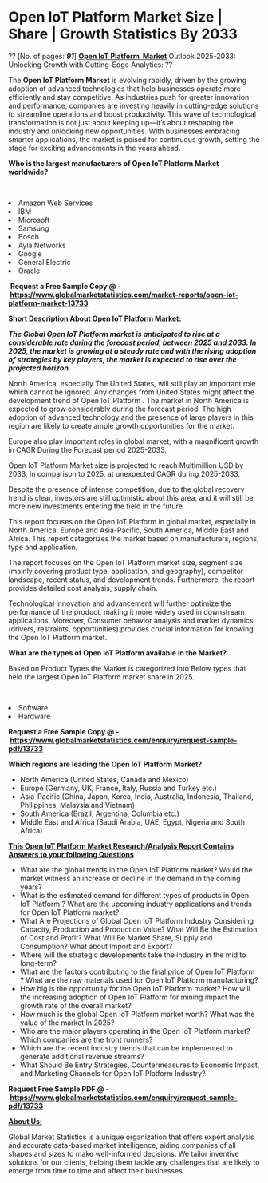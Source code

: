 <H1>Open IoT Platform Market Size | Share | Growth Statistics By 2033</H1><p>?? [No. of pages:&nbsp;<strong><em>91</em></strong>]&nbsp;<strong><a href="https://www.globalmarketstatistics.com/market-reports/open-iot-platform-market-13733">Open IoT Platform &nbsp;Market</a></strong>&nbsp;Outlook 2025-2033: Unlocking Growth with Cutting-Edge Analytics: ??</p><p>The <strong>Open IoT Platform Market</strong> is evolving rapidly, driven by the growing adoption of advanced technologies that help businesses operate more efficiently and stay competitive. As industries push for greater innovation and performance, companies are investing heavily in cutting-edge solutions to streamline operations and boost productivity. This wave of technological transformation is not just about keeping up&mdash;it&rsquo;s about reshaping the industry and unlocking new opportunities. With businesses embracing smarter applications, the market is poised for continuous growth, setting the stage for exciting advancements in the years ahead.</p><p><strong>Who is the largest manufacturers of Open IoT Platform Market worldwide?</strong></p><p>&nbsp;<li>Amazon Web Services<li> IBM<li> Microsoft<li> Samsung<li> Bosch<li> Ayla Networks<li> Google<li> General Electric<li> Oracle</p><p>&nbsp;<strong>Request a Free Sample Copy @ -&nbsp;<a href="https://www.globalmarketstatistics.com/market-reports/open-iot-platform-market-13733">https://www.globalmarketstatistics.com/market-reports/open-iot-platform-market-13733</a></strong></p><p><strong><u>Short Description About Open IoT Platform Market:</u></strong></p><p><strong><em>The Global Open IoT Platform market is anticipated to rise at a considerable rate during the forecast period, between 2025 and 2033. In 2025, the market is growing at a steady rate and with the rising adoption of strategies by key players, the market is expected to rise over the projected horizon.</em></strong></p><p>North America, especially The United States, will still play an important role which cannot be ignored. Any changes from United States might affect the development trend of Open IoT Platform . The market in North America is expected to grow considerably during the forecast period. The high adoption of advanced technology and the presence of large players in this region are likely to create ample growth opportunities for the market.</p><p>Europe also play important roles in global market, with a magnificent growth in CAGR During the Forecast period 2025-2033.</p><p>Open IoT Platform Market size is projected to reach Multimillion USD by 2033, In comparison to 2025, at unexpected CAGR during 2025-2033.</p><p>Despite the presence of intense competition, due to the global recovery trend is clear, investors are still optimistic about this area, and it will still be more new investments entering the field in the future.</p><p>This report focuses on the Open IoT Platform in global market, especially in North America, Europe and Asia-Pacific, South America, Middle East and Africa. This report categorizes the market based on manufacturers, regions, type and application.</p><p>The report focuses on the Open IoT Platform market size, segment size (mainly covering product type, application, and geography), competitor landscape, recent status, and development trends. Furthermore, the report provides detailed cost analysis, supply chain.</p><p>Technological innovation and advancement will further optimize the performance of the product, making it more widely used in downstream applications. Moreover, Consumer behavior analysis and market dynamics (drivers, restraints, opportunities) provides crucial information for knowing the Open IoT Platform market.</p><p><strong>What are the types of Open IoT Platform available in the Market?</strong></p><p>Based on Product Types the Market is categorized into Below types that held the largest Open IoT Platform market share in 2025.</p><p>&nbsp;<li>Software<li> Hardware&nbsp;</p><p><strong>Request a Free Sample Copy @ -&nbsp;<a href="https://www.globalmarketstatistics.com/enquiry/request-sample-pdf/13733">https://www.globalmarketstatistics.com/enquiry/request-sample-pdf/13733</a></strong></p><p><strong>Which regions are leading the Open IoT Platform Market?</strong></p><ul><li>North America (United States, Canada and Mexico)</li><li>Europe (Germany, UK, France, Italy, Russia and Turkey etc.)</li><li>Asia-Pacific (China, Japan, Korea, India, Australia, Indonesia, Thailand, Philippines, Malaysia and Vietnam)</li><li>South America (Brazil, Argentina, Columbia etc.)</li><li>Middle East and Africa (Saudi Arabia, UAE, Egypt, Nigeria and South Africa)</li></ul><p><strong><u>This Open IoT Platform Market Research/Analysis Report Contains Answers to your following Questions</u></strong></p><ul><li>What are the global trends in the Open IoT Platform market? Would the market witness an increase or decline in the demand in the coming years?</li><li>What is the estimated demand for different types of products in Open IoT Platform ? What are the upcoming industry applications and trends for Open IoT Platform market?</li><li>What Are Projections of Global Open IoT Platform Industry Considering Capacity, Production and Production Value? What Will Be the Estimation of Cost and Profit? What Will Be Market Share, Supply and Consumption? What about Import and Export?</li><li>Where will the strategic developments take the industry in the mid to long-term?</li><li>What are the factors contributing to the final price of Open IoT Platform ? What are the raw materials used for Open IoT Platform manufacturing?</li><li>How big is the opportunity for the Open IoT Platform market? How will the increasing adoption of Open IoT Platform for mining impact the growth rate of the overall market?</li><li>How much is the global Open IoT Platform market worth? What was the value of the market In 2025?</li><li>Who are the major players operating in the Open IoT Platform market? Which companies are the front runners?</li><li>Which are the recent industry trends that can be implemented to generate additional revenue streams?</li><li>What Should Be Entry Strategies, Countermeasures to Economic Impact, and Marketing Channels for Open IoT Platform Industry?</li></ul><p><strong>Request Free Sample PDF @ -&nbsp;<a href="https://www.globalmarketstatistics.com/enquiry/request-sample-pdf/13733">https://www.globalmarketstatistics.com/enquiry/request-sample-pdf/13733</a></strong></p><p><strong><u>About Us:</u></strong></p><p>Global Market Statistics&nbsp;is a unique organization that offers expert analysis and accurate data-based market intelligence, aiding companies of all shapes and sizes to make well-informed decisions. We tailor inventive solutions for our clients, helping them tackle any challenges that are likely to emerge from time to time and affect their businesses.</p>
